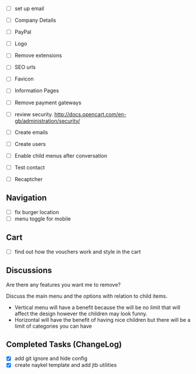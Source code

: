 
- [ ] set up email
- [ ] Company Details

- [ ] PayPal
- [ ] Logo
- [ ] Remove extensions
- [ ] SEO urls
- [ ] Favicon
- [ ] Information Pages
- [ ] Remove payment gateways
- [ ] review security. http://docs.opencart.com/en-gb/administration/security/
- [ ] Create emails
- [ ] Create users
- [ ] Enable child menus after conversation
- [ ] Test contact
- [ ] Recaptcher

## Navigation
- [ ] fix burger location
- [ ] menu toggle for mobile

## Cart
- [ ] find out how the vouchers work and style in the cart



## Discussions

Are there any features you want me to remove?

Discuss the main menu and the options with relation to child items.
- Vertical menu will have a benefit because the will be no limit that will affect the design however the children may look funny.
- Horizontal will have the benefit of having nice children but there will be a limit of categories you can have

## Completed Tasks (ChangeLog)

- [x] add git ignore and hide config
- [x] create naykel template and add jtb utilities
